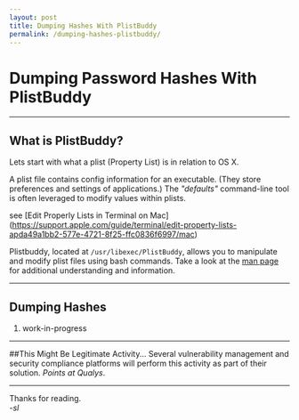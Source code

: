 ```yaml
---
layout: post
title: Dumping Hashes With PlistBuddy
permalink: /dumping-hashes-plistbuddy/
---
```


# Dumping Password Hashes With PlistBuddy

----
## What is PlistBuddy?

Lets start with what a plist (Property List) is in relation to OS X.

A plist file contains config information for an executable. (They store preferences and settings of applications.) The *"defaults"* command-line tool is often leveraged to modify values within plists.

see [Edit Properly Lists in Terminal on Mac]
(https://support.apple.com/guide/terminal/edit-property-lists-apda49a1bb2-577e-4721-8f25-ffc0836f6997/mac)

Plistbuddy, located at `/usr/libexec/PlistBuddy`, allows you to manipulate and modify plist files using bash commands. Take a look at the [man page](https://www.manpagez.com/man/8/PlistBuddy/) for additional understanding and information.

----
## Dumping Hashes
1. work-in-progress

----

##This Might Be Legitimate Activity...
Several vulnerability management and security compliance platforms will perform this activity as part of their solution. *Points at Qualys*.

----

Thanks for reading.  
*-sl*
